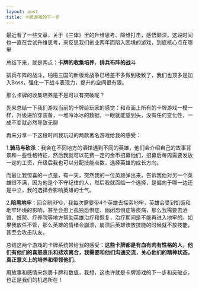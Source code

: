 ```yaml
---
layout: post 
title: 卡牌游戏的下一步
---
```

最近看了一些文章，关于《三体》里的升维思考、降维打击，感悟颇深。这段时间也一直在尝试升维思考，来反思我们创业两年而陷入困境的游戏，到底核心点在哪里

总结下来，就是两点：**卡牌的收集培养**，**排兵布阵的战斗**

排兵布阵的战斗，啪啪三国的新版龙战争已经差不多做到极致了，我们也顶多是加入Boss，强化一下战斗表现力，提升的空间很有限。

那么卡牌的收集培养是不是可以有突破呢？

先来总结一下我们游戏当前的卡牌给玩家的感觉：和市面上所有的卡牌游戏一模一样，升级进阶穿装备，一堆冷冰冰的数据，一眼就能望到头，没有任何变化性，一成不变就必然导致无聊

再来分享一下这段时间我玩过的两款著名游戏给我的感受：

1.**骑马与砍杀**：我会在不同地方的酒馆遇到不同的英雄，他们会介绍自己的故事背景和一些性格特征，然后我就可以花费一定的金币招募他们，招募后每周需要发放一定的工资，升级后我也可以分配技能点数，选择英雄的成长方向。

而最让我惊喜的一点是，有一天，突然我的一位英雄弹出来，告诉我他对另一个英雄很不满，因为他是个不守纪律的人，然后我就面临一个选择，是偏向于哪一边还是中立，我的选择会影响英雄的士气。

2.**暗黑地牢**：回合制RPG，我每次需要带4个英雄去探索地牢，英雄会受到饥饿和地牢环境的影响，甚至会患上孤独恐惧症、幽闭恐惧症等疾病，那么我需要去酒馆、妓院、疗养院等地方帮助英雄治疗和恢复，治疗期间是不能再进入地牢的。如果我放任不管，那么英雄的情绪会崩溃，崩溃后英雄该放技能的时候就不放技能，甚至会攻击队友。

总结这两个游戏的卡牌系统带给我的感受：**这些卡牌都是有血有肉有性格的人，他们有他们的喜怒哀乐和悲欢离合，我需要和他们沟通交流，关心他们的精神状态，真正意义上的培养和带领他们**。

用故事和感情来包裹卡牌和数值，我想，这也许就是卡牌游戏的下一步和突破点，也正是我们的机遇所在！